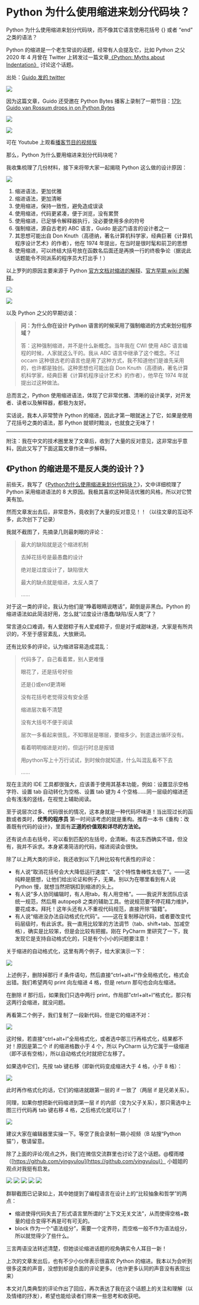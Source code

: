 # Python 为什么使用缩进来划分代码块？

Python 为什么使用缩进来划分代码块，而不像其它语言使用花括号 {} 或者 “end” 之类的语法？

Python 的缩进是一个老生常谈的话题，经常有人会提及它，比如 Python 之父 2020 年 4 月曾在 Twitter 上转发过一篇文章[《Python: Myths about Indentation》](https://web.archive.org/web/20070922223915/http://www.secnetix.de/~olli/Python/block_indentation.hawk) 讨论这个话题。

出处：[Guido 发的 twitter](https://twitter.com/gvanrossum/status/1249549091584892928)

![](http://ww1.sinaimg.cn/large/68b02e3bgy1gej2tpfbsfj20o70dmq4c.jpg)

因为这篇文章，Guido 还受邀在 Python Bytes 播客上录制了一期节目：[179: Guido van Rossum drops in on Python Bytes](https://pythonbytes.fm/episodes/show/179/guido-van-rossum-drops-in-on-python-bytes) 

![](http://ww1.sinaimg.cn/large/68b02e3bgy1gemhl6sns3j20ug0jqtrw.jpg)

![](http://ww1.sinaimg.cn/large/68b02e3bgy1gen4u72qktj20v20kwgnm.jpg)

可在 Youtube 上观看[播客节目的视频版](https://www.youtube.com/watch?v=PlvvVXeU0yw&feature=youtu.be)

那么，Python 为什么要用缩进来划分代码块呢？

我收集梳理了几份材料，接下来将带大家一起揭晓 Python 这么做的设计原因：

![](http://ww1.sinaimg.cn/large/68b02e3bgy1gen4kbernmj20xm0dujtj.jpg)

1. 缩进语法，更加优雅
2. 缩进语法，更加清晰
3. 使用缩进，保持一致性，避免造成误读
4. 使用缩进，代码更紧凑，便于浏览，没有累赘
5. 使用缩进，已足够令解释器执行，没必要使用多余的符号
6. 强制缩进，源自古老的 ABC 语言，Guido 是这门语言的设计者之一
7. 其思想可能出自 Don Knuth（高德纳，著名计算机科学家，经典巨著《计算机程序设计艺术》的作者），他在 1974 年提出，在当时是很时髦和前卫的思想
8. 使用缩进，可以终结大括号放在函数名后面还是再换一行的终极争论（据说此话题能令不同派系的程序员大打出手！）

以上罗列的原因主要来源于 Python [官方文档对缩进的解释](https://docs.python.org/3/faq/design.html#why-does-python-use-indentation-for-grouping-of-statements)、[官方早期 wiki 的解释](https://wiki.python.org/moin/Why%20separate%20sections%20by%20indentation%20instead%20of%20by%20brackets%20or%20%27end%27)。

![](http://ww1.sinaimg.cn/large/68b02e3bgy1gej3n16gf9j215z0m90wy.jpg)

![](http://ww1.sinaimg.cn/large/68b02e3bgy1gej3mqctuvj20yj0mf77q.jpg)

以及 Python 之父的早期访谈：

> **问：为什么你在设计 Python 语言的时候采用了强制缩进的方式来划分程序域？**
> 
> 答：这种强制缩进，并不是什么新概念。当年我在 CWI 使用 ABC 语言编程的时候，人家就这么干的。我从 ABC 语言中继承了这个概念。不过 occam 这种很古老的语言也是用了这种方式，我不知道他们是谁先采用的，也许都是独创。这种思想也可能出自 Don Knuth（高德纳，著名计算机科学家，经典巨著《计算机程序设计艺术》的作者），他早在 1974 年就提出过这种做法。

总而言之，Python 使用缩进语法，体现了它非常优雅、清晰的设计美学，对开发者、读者以及解释器，都极为友好。

实话说，我本人非常赞许 Python 的缩进，因此才第一眼就迷上了它，如果是使用了花括号之类的语法，那 Python 就顿时黯淡，也就食之无味了！

---

附注：我在中文的技术圈里发了文章后，收到了大量的反对意见，这非常出乎意料，因此又写了下面这篇文章作进一步解释。

## 《Python 的缩进是不是反人类的设计？》

前些天，我写了《[Python为什么使用缩进来划分代码块？](https://mp.weixin.qq.com/s/byhJnKoKSDnhUNUE9WWopw)》，文中详细梳理了 Python 采用缩进语法的 8 大原因。我极其喜欢这种简洁优雅的风格，所以对它赞美有加。

然而文章发出去后，非常意外，竟收到了大量的反对意见！！（以往文章的互动不多，此次创下了记录）

我就不截图了，先摘录几则最刺眼的评论：

> 最大的缺陷就是这个缩进机制
>
> 去掉花括号是最愚蠢的设计
>
> 绝对是过度设计了，缺陷很大
>
> 最大的缺点就是缩进，太反人类了
>
> ……

对于这一类的评论，我认为他们是“睁着眼睛说瞎话”，颠倒是非黑白。Python 的缩进语法如此简洁好用，怎么就“过度设计/愚蠢/缺陷/反人类”了？

常言道众口难调，有人爱甜粽子有人爱咸粽子，但是对于咸甜味道，大家是有所共识的，不至于感官紊乱，大放厥词。

还有比较多的评论，认为缩进容易造成混乱：

> 代码多了，自己看着累，别人更难懂
>
> 眼花了，还是括号好些
>
> 还是{}或end更清晰
>
> 没有花括号老觉得没有安全感
>
> 缩进层次看不清楚
>
> 没有大括号不便于阅读
>
> 层次一多看起来很乱，不知哪层是哪层，要缩多少。到底退出循环没有。
>
> 看着明明缩进是对的，但运行时总是报错
>
> 用python写上十万行试试，到时候你就知道，什么叫混乱看不下去
>
> ……

现在主流的 IDE 工具都很强大，应该善于使用其基本功能，例如：设置显示空格字符、设置 tab 自动转化为空格、设置 tab 键为 4 个空格……同一层级的缩进还会有浅浅的竖线，在视觉上辅助阅读。

至于说层次过多、代码很长的情况，这本身就是一种代码坏味道！当出现过长的函数或者类时，**优秀的程序员** 第一时间该考虑的就是重构。推荐一本书《重构：改善既有代码的设计》，里面有**正道的价值观和详尽的方法论。** 

还有说点击右括号，可以看到匹配的左括号，会清晰。有这东西确实不错，但没有，我并不诉求。本身紧凑简洁的代码，缩进阅读会很快。

除了以上两大类的评论，我还收到以下几种比较有代表性的评论：

- 有人说“取消花括号会大大降低运行速度”、“这个特性鲁棒性太低了”。——这纯粹是臆想，让他们给出论证和例子，无果。别以为在哪里看到有人说 Python 慢，就想当然把锅扣到缩进的头上。
- 有人说“多人协同编辑时，有人用tab，有人用空格”。——我说开发团队应该统一规范，然后用 autopep8 之类的辅助工具。他说规范要不停花精力维护，要花成本。拜托！这年头还有人不重视代码规范，直接开除“猿籍”。
- 有人说“缩进没办法自动格式化代码”。——这在复制移动代码，或者要改变代码层级时，有此诉求。我一直用比较笨的方法调节（tab、shift+tab、加减空格），确实是比较笨，但是会比较有把握。刚在 PyCharm 里研究了一下，我发现它是支持自动格式化的，只是有个小小的问题要注意！

关于缩进的自动格式化，这里有两个例子，给大家演示一下：

![](http://ww1.sinaimg.cn/large/68b02e3bgy1gethpu5pcfj20gi07k0st.jpg)

上述例子，删除掉那行 if 条件语句，然后直接”ctrl+alt+l“作全局格式化，格式会出错。我们希望两句 print 向左缩进 4 格，但是 return 那句也会向左缩进。

在删除 if 那行后，如果我们只选中两行 print，作局部”ctrl+alt+l“格式化，那只有这两行会缩进，就没问题。

再看第二个例子，我们复制了一段新代码，但是它的缩进不对：

![](http://ww1.sinaimg.cn/large/68b02e3bgy1gethqzdjp2j20gc09uglv.jpg)

这时候，若直接“ctrl+alt+l”全局格式化，或者选中那三行再格式化，结果都不对！原因是第二个 if 的缩进格数小于 4 个，所以 PyCharm 认为它属于一级缩进（即不该有空格），所以自动格式化时就把它左移了。

如果选中它们，先按 tab 键右移（即新代码变成缩进大于 4 格，小于 8 格）：

![](http://ww1.sinaimg.cn/large/68b02e3bgy1geti2bt2rqj20fq09a0sz.jpg)

此时再作格式化的话，它们的缩进就跟第一层的 if 一致了（两层 if 是兄弟关系）。

同理，如果你想把新代码缩进到第一层 if 的内部（变为父子关系），那只需选中上图三行代码再 tab 键右移 4 格，之后格式化就可以了！

![](http://ww1.sinaimg.cn/large/68b02e3bgy1getibm3zl9j20g109cjro.jpg)

建议大家在编辑器里实操一下。等空了我会录制一期小视频（B 站搜“Python猫”），敬请留意。

除了上面的评论/观点之外，我们在微信交流群里也讨论了这个话题。@樱雨楼（[https://github.com/yingyulou](https://github.com/yingyulou)） 小姐姐的观点对我挺有启发。

![](../img/3-wechat-1.jpg)
![](../img/3-wechat-2.jpg)
![](../img/3-wechat-3.jpg)
![](../img/3-wechat-4.jpg)
![](../img/3-wechat-5.jpg)

群聊截图已记录如上，其中她提到了编程语言在设计上的“比较抽象和哲学”的两点：

- 缩进使得代码失去了形式语言里所谓的“上下文无关文法”，从而使得空格+数量的组合变得不再是可有可无的。
- block 作为一个“语法组分”，需要一个定界符，而空格一般不作为语法组分，所以就觉得少了些什么。

三言两语没法转述清楚，但她谈论缩进话题的视角确实令人耳目一新！

上次的文章发出后，也有不少小伙伴表示很喜欢 Python 的缩进。我本以为会听到很多这类的声音，没想到却是负面的评论更多。（也许更多认同的声音没有表现出来）

本文对几类典型的评论作出了回应，再次表达了我在这个话题上的关注和理解（以及情绪的抒发），希望也能给读者们带来一些思考和收获吧。